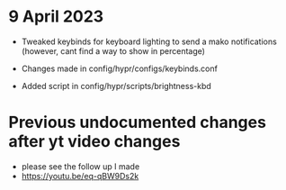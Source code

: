 # 9 April 2023
- Tweaked keybinds for keyboard lighting to send a mako notifications (however, cant find a way to show in percentage)
 
 - Changes made in config/hypr/configs/keybinds.conf
 - Added script in config/hypr/scripts/brightness-kbd
 
# Previous undocumented changes after yt video changes
- please see the follow up I made
- https://youtu.be/eq-qBW9Ds2k
